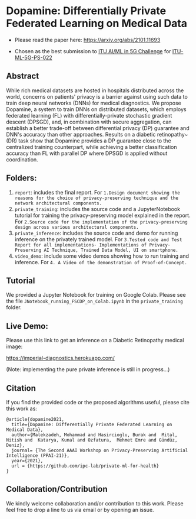 # Dopamine: Differentially Private Federated Learning on Medical Data

- Please read the paper here: https://arxiv.org/abs/2101.11693 

- Chosen as the best submission to [ITU AI/ML in 5G Challenge](https://www.itu.int/en/ITU-T/AI/challenge/2020/Pages/default.aspx) for [ITU-ML-5G-PS-022](https://sites.google.com/view/iitd5g/challenge-problems/privacy-preserving-aiml-in-5g-networks-for-healthcare-applications)


## Abstract 
While rich medical datasets are hosted in hospitals distributed across the world, concerns on patients' privacy is a barrier against using such data to train deep neural networks (DNNs) for medical diagnostics. We propose Dopamine, a system to train DNNs on distributed datasets, which employs federated learning (FL) with differentially-private stochastic gradient descent (DPSGD), and, in combination with secure aggregation, can establish a better trade-off between differential privacy (DP) guarantee and DNN's accuracy than other approaches. Results on a diabetic retinopathy~(DR) task show that Dopamine provides a DP guarantee close to the centralized training counterpart, while achieving a better classification accuracy than FL with parallel DP where DPSGD is applied without coordination. 

## Folders:
 
1. `report`: includes the final report. For `1.Design document showing the reasons for the choice of privacy-preserving technique and the network architectural components.`
2. `private_training`: includes the source code and a JupyterNotebook tutorial for training the privacy-preserving model explained in the report. For `2.Source code for the implementation of the privacy-preserving design across various architectural components.`
3. `private_inference`: includes the source code and demo for running inference on the privately trained model. For `3.Tested code and Test Report for all implementations- Implementations of Privacy-Preserving AI Technique, Trained Data Model, UI on smartphone.`
4. `video_demo`: include some video demos showing how to run training and inference. For  `4. A Video of the demonstration of Proof-of-Concept.`


## Tutorial

We provided a Jupyter Notebook for training on Google Colab. Please see the file `JNotebook_running_FSCDP_on_Colab.ipynb` in the `private_training` folder.

## Live Demo:

Please use this link to get an inference on a Diabetic Retinopathy medical image:

https://imperial-diagnostics.herokuapp.com/

(Note: implementing the pure private inference is still in progress...)

## Citation
If you find the provided code or the proposed algorithms useful, please cite this work as:
```
@article{dopamine2021,
  title={Dopamine: Differentially Private Federated Learning on Medical Data},
  author={Malekzadeh, Mohammad and Hasircioglu, Burak and  Mital, Nitish and  Katarya, Kunal and Ozfatura,  Mehmet Emre and Gündüz, Deniz}, 
  journal= {The Second AAAI Workshop on Privacy-Preserving Artificial Intelligence (PPAI-21)},
  year={2021},
  url = {https://github.com/ipc-lab/private-ml-for-health}
}
```

## Collaboration/Contribution
We kindly welcome collaboration and/or contribution to this work. Please feel free to drop a line to us via email or by opening an issue.  
